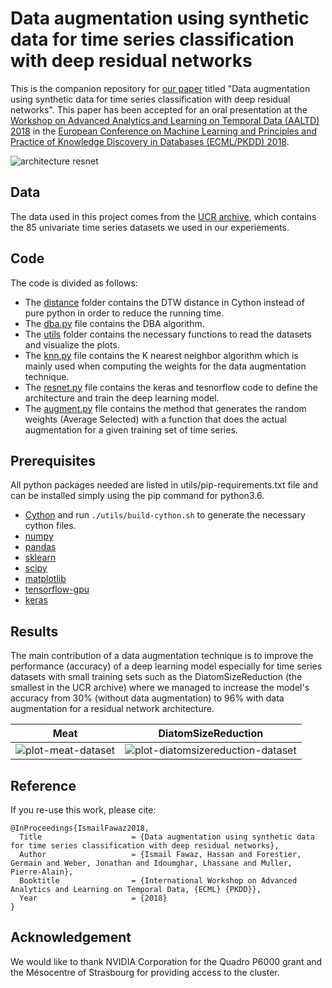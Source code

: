 # Data augmentation using synthetic data for time series classification with deep residual networks
This is the companion repository for [our paper](https://arxiv.org/abs/1808.02455) titled "Data augmentation using synthetic data for time series classification with deep residual networks".
This paper has been accepted for an oral presentation at the [Workshop on Advanced Analytics and Learning on Temporal Data (AALTD) 2018](https://project.inria.fr/aaldt18/) in the [European Conference on Machine Learning and Principles and Practice of Knowledge Discovery in Databases (ECML/PKDD) 2018](http://www.ecmlpkdd2018.org/).

![architecture resnet](https://github.com/hfawaz/aaltd18/blob/master/png/resnet-archi.png)

## Data
The data used in this project comes from the [UCR archive](http://www.cs.ucr.edu/~eamonn/time_series_data/), which contains the 85 univariate time series datasets we used in our experiements. 

## Code
The code is divided as follows: 
* The [distance](https://github.com/hfawaz/aaltd18/tree/master/distances/dtw) folder contains the DTW distance in Cython instead of pure python in order to reduce the running time.  
* The [dba.py](https://github.com/hfawaz/aaltd18/blob/master/dba.py) file contains the DBA algorithm.  
* The [utils](https://github.com/hfawaz/aaltd18/tree/master/utils) folder contains the necessary functions to read the datasets and visualize the plots.  
* The [knn.py](https://github.com/hfawaz/aaltd18/tree/master/knn.py) file contains the K nearest neighbor algorithm which is mainly used when computing the weights for the data augmentation technique.  
* The [resnet.py](https://github.com/hfawaz/aaltd18/tree/master/resnet.py) file contains the keras and tesnorflow code to define the architecture and train the deep learning model.  
* The [augment.py](https://github.com/hfawaz/aaltd18/tree/master/augment.py) file contains the method that generates the random weights (Average Selected) with a function that does the actual augmentation for a given training set of time series.  

## Prerequisites
All python packages needed are listed in utils/pip-requirements.txt file and can be installed simply using the pip command for python3.6. 

* [Cython](http://cython.org/) and run ```./utils/build-cython.sh``` to generate the necessary cython files. 
* [numpy](http://www.numpy.org/)  
* [pandas](https://pandas.pydata.org/)  
* [sklearn](http://scikit-learn.org/stable/)  
* [scipy](https://www.scipy.org/)  
* [matplotlib](https://matplotlib.org/)  
* [tensorflow-gpu](https://www.tensorflow.org/)  
* [keras](https://keras.io/)  

## Results
The main contribution of a data augmentation technique is to improve the performance (accuracy) of a deep learning model especially for time series datasets with small training sets such as the DiatomSizeReduction (the smallest in the UCR archive) where we managed to increase the model's accuracy from 30% (without data augmentation) to 96% with data augmentation for a residual network architecture. 

Meat             |  DiatomSizeReduction
:-------------------------:|:-------------------------:
![plot-meat-dataset](https://github.com/hfawaz/aaltd18/blob/master/png/plot-meat.png)  |  ![plot-diatomsizereduction-dataset](https://github.com/hfawaz/aaltd18/blob/master/png/plot-generalization.png)

## Reference

If you re-use this work, please cite:

```
@InProceedings{IsmailFawaz2018,
  Title                    = {Data augmentation using synthetic data for time series classification with deep residual networks},
  Author                   = {Ismail Fawaz, Hassan and Forestier, Germain and Weber, Jonathan and Idoumghar, Lhassane and Muller, Pierre-Alain},
  Booktitle                = {International Workshop on Advanced Analytics and Learning on Temporal Data, {ECML} {PKDD}},
  Year                     = {2018}
}
```

## Acknowledgement

We would like to thank NVIDIA Corporation for the Quadro P6000 grant and the Mésocentre of Strasbourg for providing access to the cluster.
